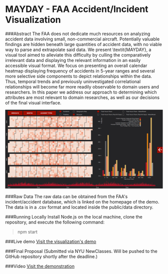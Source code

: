 MAYDAY - FAA Accident/Incident Visualization
======================
###Abstract
The FAA does not dedicate much resources on analyzing accident data involving small, non-commercial aircraft. Potentially valuable findings are hidden beneath large quantities of accident data, with no viable way to parse and extrapolate said data. We present \textit{MAYDAY}, a visual tool aimed to alleviate this difficulty by culling the comparatively irrelevant data and displaying the relevant information in an easily accessible visual format. We focus on presenting  an overall calendar heatmap displaying frequency of accidents in 5-year ranges and several more selective side components to depict relationships within the data. Thus, temporal trends and previously uninvestigated correlational relationships will become far more readily observable to domain users and researchers. In this paper we address our approach to determining which attributes are most relevant to domain researches, as well as our decisions of the final visual interface.

![Screenshot of Visualization](https://raw.githubusercontent.com/NYU-CS6313-Projects/FAA-Visualization/master/screenshots/Screen%20Shot%202015-05-15%20at%201.56.15%20PM.png "Screenshot of Visualization")

###Raw Data
The raw data can be obtained from the FAA's incident/accident database, which is linked on the homepage of the demo. The data is in a .csv format and located inside the public/data directory.

###Running Locally
Install Node.js on the local machine, clone the repository, and execute the following command:

  > npm start

###Live demo
[Visit the visualization's demo](http://maydayviz.azurewebsites.net/)

###Final Proposal
(Submitted via NYU NewClasses. Will be pushed to the GitHub repository shortly after the deadline.)

###Video
[Visit the demonstration](https://vimeo.com/128098177)